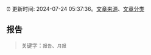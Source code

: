:alarm_clock: 更新时间: 2024-07-24 05:37:36。[文章来源](/README.md)、[文章分类](/TAGS.md)

## 报告


> 关键字：`报告`、`月报`



